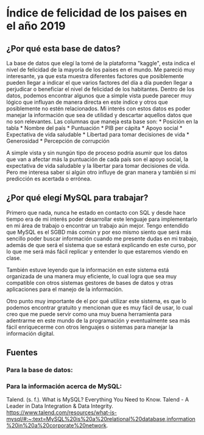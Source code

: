 # Índice de felicidad de los paises en el año 2019

## ¿Por qué esta base de datos?
La base de datos que elegí la tomé de la plataforma "kaggle", esta indica el nivel de felicidad de la mayoría de los paises en el mundo. Me pareció muy interesante, ya que esta muestra diferentes factores que posiblemente pueden llegar a indicar el que varios factores del día a día pueden llegar a perjudicar o beneficiar el nivel de felicidad de los habitantes. Dentro de los datos, podemos encontrar algunos que a simple vista puede parecer muy lógico que influyan de manera directa en este índice y otros que posiblemente no estén relacionados. Mi interés con estos datos es poder manejar la información que sea de utilidad y descartar aquellos datos que no son relevantes. Las columnas que maneja esta base son:
    * Posición en la tabla
    * Nombre del país
    * Puntuación
    * PIB per cápita
    * Apoyo social
    * Expectativa de vida saludable
    * Libertad para tomar decisiones de vida
    * Generosidad
    * Percepción de corrupción

A simple vista y sin nungún tipo de proceso podría asumir que los datos que van a afectar más la puntuación de cada país son el apoyo social, la expectativa de vida saludable y la libertar para tomar decisiones de vida. Pero me interesa saber si algún otro influye de gran manera y también si mi predicción es acertada o errónea.

## ¿Por qué elegí MySQL para trabajar?
Primero que nada, nunca he estado en contacto con SQL y desde hace tiempo era de mi interés poder desarrollar este lenguaje para implementarlo en mi área de trabajo o encontrar un trabajo aún mejor. Tengo entendido que MySQL es el SGBD más común y por eso mismo siento que será más sencillo poder buscar información cuando me presente dudas en mi trabajo, además de que será el sistema que se estará explicando en este curso, por lo que me será más fácil replicar y entender lo que estaremos viendo en clase.

También estuve leyendo que la información en este sistema está organizada de una manera muy eficiente, lo cual logra que sea muy compatible con otros sistemas gestores de bases de datos y otras aplicaciones para el manejo de la información. 

Otro punto muy importante de el por qué utilizar este sistema, es que lo podemos encontrar gratuito y mencionan que es muy fácil de usar, lo cual creo que me puede servir como una muy buena herramienta para adentrarme en este mundo de la programación y eventualmente sea más fácil enriquecerme con otros lenguajes o sistemas para manejar la información digital.

## Fuentes

### Para la base de datos:

### Para la información acerca de MySQL:

Talend. (s. f.). What is MySQL? Everything You Need to Know. Talend - A Leader in Data Integration & Data Integrity. https://www.talend.com/resources/what-is-mysql/#:~:text=MySQL%20is%20a%20relational%20database,information%20in%20a%20corporate%20network.